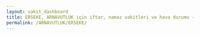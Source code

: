 ```yaml
---
layout: vakit_dashboard
title: ERSEKE, ARNAVUTLUK için iftar, namaz vakitleri ve hava durumu - ilçe/eyalet seç
permalink: /ARNAVUTLUK/ERSEKE/
---
```


<script type="text/javascript">
  var GLOBAL_COUNTRY = 'ARNAVUTLUK';
  var GLOBAL_CITY = 'ERSEKE';
  var GLOBAL_STATE = '';
  var lat = 72;
  var lon = 21;
</script>
